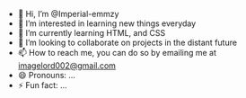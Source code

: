 - 👋 Hi, I’m @Imperial-emmzy
- 👀 I’m interested in learning new things everyday
- 🌱 I’m currently learning HTML, and CSS
- 💞️ I’m looking to collaborate on projects in the distant future
- 📫 How to reach me, you can do so by emailing me at imagelord002@gmail.com
- 😄 Pronouns: ...
- ⚡ Fun fact: ...

<!---
Imperial-emmzy/Imperial-emmzy is a ✨ special ✨ repository because its `README.md` (this file) appears on your GitHub profile.
You can click the Preview link to take a look at your changes.
--->
